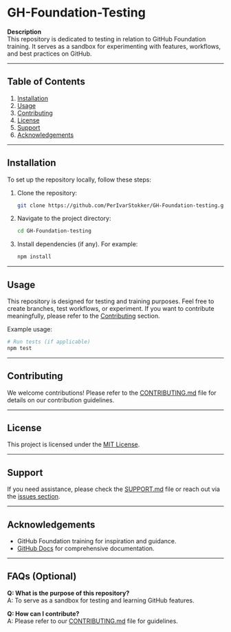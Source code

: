 # GH-Foundation-Testing

**Description**  
This repository is dedicated to testing in relation to GitHub Foundation training. It serves as a sandbox for experimenting with features, workflows, and best practices on GitHub.

---

## Table of Contents
1. [Installation](#installation)
2. [Usage](#usage)
3. [Contributing](#contributing)
4. [License](#license)
5. [Support](#support)
6. [Acknowledgements](#acknowledgements)

---

## Installation

To set up the repository locally, follow these steps:

1. Clone the repository:
   ```bash
   git clone https://github.com/PerIvarStokker/GH-Foundation-testing.git
   ```
2. Navigate to the project directory:
   ```bash
   cd GH-Foundation-testing
   ```
3. Install dependencies (if any). For example:
   ```bash
   npm install
   ```

---

## Usage

This repository is designed for testing and training purposes. Feel free to create branches, test workflows, or experiment. If you want to contribute meaningfully, please refer to the [Contributing](#contributing) section.

Example usage:
```bash
# Run tests (if applicable)
npm test
```

---

## Contributing

We welcome contributions! Please refer to the [CONTRIBUTING.md](CONTRIBUTING.md) file for details on our contribution guidelines.

---

## License

This project is licensed under the [MIT License](LICENSE).

---

## Support

If you need assistance, please check the [SUPPORT.md](SUPPORT.md) file or reach out via the [issues section](https://github.com/PerIvarStokker/GH-Foundation-testing/issues).

---

## Acknowledgements

- GitHub Foundation training for inspiration and guidance.
- [GitHub Docs](https://docs.github.com) for comprehensive documentation.

---

## FAQs (Optional)

**Q: What is the purpose of this repository?**  
A: To serve as a sandbox for testing and learning GitHub features.

**Q: How can I contribute?**  
A: Please refer to our [CONTRIBUTING.md](CONTRIBUTING.md) file for guidelines.

